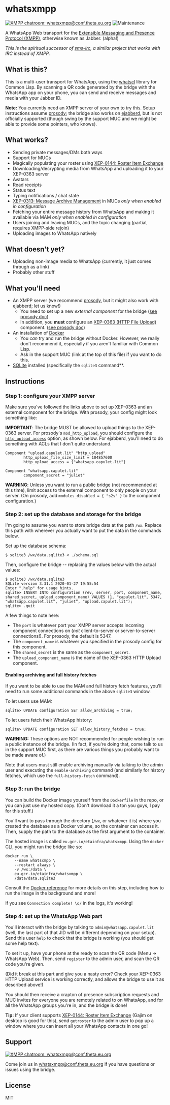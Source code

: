 # whatsxmpp

[![XMPP chatroom: whatsxmpp@conf.theta.eu.org](https://inverse.chat/badge.svg?room=whatsxmpp@conf.theta.eu.org)](xmpp:whatsxmpp@conf.theta.eu.org?join)
![Maintenance](https://img.shields.io/maintenance/yes/2021.svg)

A WhatsApp Web transport for the [Extensible Messaging and Presence Protocol (XMPP)](https://xmpp.org/), otherwise known as Jabber. (alpha!)

*This is the spiritual successor of [sms-irc](https://git.theta.eu.org/eta/sms-irc), a similar project that works with IRC instead of XMPP.*

## What is this?

This is a multi-user transport for WhatsApp, using the [whatscl](https://git.theta.eu.org/eta/whatscl)
library for Common Lisp. By scanning a QR code generated by the bridge with the WhatsApp
app on your phone, you can send and receive messages and media with your Jabber ID.

**Note:** You currently need an XMPP server of your own to try this. Setup instructions assume [prosody](https://prosody.im); the bridge
also works on [ejabberd](https://www.ejabberd.im/), but is not officially supported (though swing by the support MUC and we might
be able to provide some pointers, who knows).

## What works?

- Sending private messages/DMs both ways
- Support for MUCs
- Magically populating your roster using [XEP-0144: Roster Item Exchange](https://xmpp.org/extensions/xep-0144.html)
- Downloading/decrypting media from WhatsApp and uploading it to your XEP-0363 server
- Avatars
- Read receipts
- Status text
- Typing notifications / chat state
- [XEP-0313: Message Archive Management](https://xmpp.org/extensions/xep-0313.html) in MUCs *only when enabled in configuration*
- Fetching your entire message history from WhatsApp and making it available via MAM *only when enabled in configuration*
- Users joining and leaving MUCs, and the topic changing (partial, requires XMPP-side rejoin)
- Uploading images to WhatsApp natively

## What doesn't yet?

- Uploading non-image media to WhatsApp (currently, it just comes through as a link)
- Probably other stuff

## What you'll need

- An XMPP server (we recommend [prosody](https://prosody.im/), but it might also work with ejabberd; let us know!)
  - You need to set up a new *external component* for the bridge ([see prosody doc](https://prosody.im/doc/components)).
  - In addition, you **must** configure an [XEP-0363 (HTTP File Upload)](https://xmpp.org/extensions/xep-0363.html) component. ([see prosody doc](https://modules.prosody.im/mod_http_upload.html))
- An installation of [Docker](https://www.docker.com/)
  - You *can* try and run the bridge without Docker. However, we really don't recommend it, especially if you aren't familiar with Common Lisp.
  - Ask in the support MUC (link at the top of this file) if you want to do this.
- [SQLite](https://www.sqlite.org/) installed (specifically the `sqlite3` command**.

## Instructions

### Step 1: configure your XMPP server

Make sure you've followed the links above to set up XEP-0363 and an external component for the bridge. With prosody, your config might look something like:

**IMPORTANT**: The bridge MUST be allowed to upload things to the XEP-0363 server. For prosody's `mod_http_upload`, you should configure the
[`http_upload_access`](https://modules.prosody.im/mod_http_upload.html#access) option, as shown below. For ejabberd, you'll need to do something
with ACLs that I don't quite understand.

```
Component "upload.capulet.lit" "http_upload"
        http_upload_file_size_limit = 104857600
        http_upload_access = {"whatsapp.capulet.lit"}

Component "whatsapp.capulet.lit"
        component_secret = "juliet"
```

**WARNING**: Unless you want to run a public bridge (not recommended at this time), limit
access to the external component to only people on your server. (On prosody, add
`modules_disabled = { "s2s" }` to the component configuration.)

### Step 2: set up the database and storage for the bridge

I'm going to assume you want to store bridge data at the path `/wx`. Replace this path
with wherever you actually want to put the data in the commands below.

Set up the database schema:

```
$ sqlite3 /wx/data.sqlite3 < ./schema.sql
```

Then, configure the bridge -- replacing the values below with the actual values:

```
$ sqlite3 /wx/data.sqlite3
SQLite version 3.31.1 2020-01-27 19:55:54
Enter ".help" for usage hints.
sqlite> INSERT INTO configuration (rev, server, port, component_name, shared_secret, upload_component_name) VALUES (1, "capulet.lit", 5347, "whatsapp.capulet.lit", "juliet", "upload.capulet.lit");
sqlite> .quit
```

A few things to note here:

- The `port` is whatever port your XMPP server accepts incoming component connections on (*not* client-to-server or server-to-server connections!). For prosody, the default is 5347.
- The `component_name` is whatever you specified in the prosody config for this component.
- The `shared_secret` is the same as the `component_secret`.
- The `upload_component_name` is the name of the XEP-0363 HTTP Upload component.

#### Enabling archiving and full history fetches

If you want to be able to use the MAM and full history fetch features, you'll need to run some additional commands in the above `sqlite3` window.

To let users use MAM:

```
sqlite> UPDATE configuration SET allow_archiving = true;
```

To let users fetch their WhatsApp history:

```
sqlite> UPDATE configuration SET allow_history_fetches = true;
```

**WARNING:** These options are NOT recommended for people wishing to run a public instance of the bridge. (In fact, if you're doing that, come talk to us in the support MUC first, as there are various things you probably want to be made aware of.)

Note that users must still enable archiving manually via talking to the admin user and executing the `enable-archiving` command (and similarly for history fetches, which use the `full-history-fetch` command).


### Step 3: run the bridge

You can build the Docker image yourself from the `Dockerfile` in the repo, or you can just
use my hosted copy. (Don't download it a ton you guys, I pay for this stuff.)

You'll want to pass through the directory (`/wx`, or whatever it is) where you created
the database as a Docker volume, so the container can access it. Then, supply the path
to the database as the first argument to the container.

The hosted image is called `eu.gcr.io/etainfra/whatsxmpp`. Using the `docker` CLI,
you might run the bridge like so:

```
docker run \
    --name whatsxmpp \
    --restart always \
    -v /wx:/data \
    eu.gcr.io/etainfra/whatsxmpp \
    /data/data.sqlite3
```

Consult the [Docker reference](https://docs.docker.com/engine/reference/run/) for more details
on this step, including how to run the image in the background and more!

If you see `Connection complete! \o/` in the logs, it's working!

### Step 4: set up the WhatsApp Web part

You'll interact with the bridge by talking to `admin@whatsapp.capulet.lit` (well,
the last part of that JID will be different depending on your setup). Send this user
`help` to check that the bridge is working (you should get some help text).

To set it up, have your phone at the ready to scan the QR code (Menu -> WhatsApp Web).
Then, send `register` to the admin user, and scan the QR code you're given.

(Did it break at this part and give you a nasty error? Check your XEP-0363 HTTP Upload
service is working correctly, and allows the bridge to use it as described above!)

You should then receive a crapton of presence subscription requests and MUC invites
for everyone you are remotely related to on WhatsApp, and for all the WhatsApp groups
you're in, and the bridge is done!

**Tip:** If your client supports [XEP-0144: Roster Item Exchange](https://xmpp.org/extensions/xep-0144.html) (Gajim on desktop is good for this), send `getroster` to the admin user
to pop up a window where you can insert all your WhatsApp contacts in one go!

## Support

[![XMPP chatroom: whatsxmpp@conf.theta.eu.org](https://inverse.chat/badge.svg?room=whatsxmpp@conf.theta.eu.org)](xmpp:whatsxmpp@conf.theta.eu.org?join)

Come join us in [whatsxmpp@conf.theta.eu.org](xmpp:whatsxmpp@conf.theta.eu.org?join) if you
have questions or issues using the bridge.

## License

MIT
